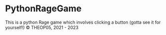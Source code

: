 # PythonRageGame
This is a python Rage game which involves clicking a button (gotta see it for yourself!) 
© THEOP05, 2021 - 2023
